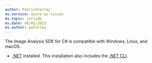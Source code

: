 ```yaml
---
author: PatrickFarley
ms.service: azure-ai-vision
ms.topic: include
ms.date: 08/01/2023
ms.author: pafarley
---
```


The Image Analysis SDK for C# is compatible with Windows, Linux, and macOS.
- [.NET](https://dotnet.microsoft.com/download/dotnet) installed. This installation also includes the [.NET CLI](/dotnet/core/tools/).

<!--
# [Windows](#tab/windows)

On Windows, you must use the 64-bit target architecture. Windows 10 or later is required.

You must install the [Microsoft Visual C++ Redistributable for Visual Studio 2015, 2017, 2019, and 2022](/cpp/windows/latest-supported-vc-redist?view=msvc-170&preserve-view=true) for your platform. Installing this package for the first time might require a restart.

# [Linux](#tab/linux)

The Image Analysis SDK for C# only supports **Ubuntu 18.04/20.04/22.04** and **Debian 9/10/11** on the x64 architecture when used with Linux.

[!INCLUDE [Linux distributions](linux-distributions.md)]

---
-->
